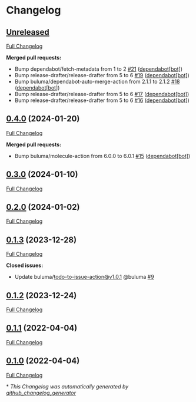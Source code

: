 # Changelog

## [Unreleased](https://github.com/buluma/ansible-role-clamav/tree/HEAD)

[Full Changelog](https://github.com/buluma/ansible-role-clamav/compare/0.4.0...HEAD)

**Merged pull requests:**

- Bump dependabot/fetch-metadata from 1 to 2 [\#21](https://github.com/buluma/ansible-role-clamav/pull/21) ([dependabot[bot]](https://github.com/apps/dependabot))
- Bump release-drafter/release-drafter from 5 to 6 [\#19](https://github.com/buluma/ansible-role-clamav/pull/19) ([dependabot[bot]](https://github.com/apps/dependabot))
- Bump buluma/dependabot-auto-merge-action from 2.1.1 to 2.1.2 [\#18](https://github.com/buluma/ansible-role-clamav/pull/18) ([dependabot[bot]](https://github.com/apps/dependabot))
- Bump release-drafter/release-drafter from 5 to 6 [\#17](https://github.com/buluma/ansible-role-clamav/pull/17) ([dependabot[bot]](https://github.com/apps/dependabot))
- Bump release-drafter/release-drafter from 5 to 6 [\#16](https://github.com/buluma/ansible-role-clamav/pull/16) ([dependabot[bot]](https://github.com/apps/dependabot))

## [0.4.0](https://github.com/buluma/ansible-role-clamav/tree/0.4.0) (2024-01-20)

[Full Changelog](https://github.com/buluma/ansible-role-clamav/compare/0.3.0...0.4.0)

**Merged pull requests:**

- Bump buluma/molecule-action from 6.0.0 to 6.0.1 [\#15](https://github.com/buluma/ansible-role-clamav/pull/15) ([dependabot[bot]](https://github.com/apps/dependabot))

## [0.3.0](https://github.com/buluma/ansible-role-clamav/tree/0.3.0) (2024-01-10)

[Full Changelog](https://github.com/buluma/ansible-role-clamav/compare/0.2.0...0.3.0)

## [0.2.0](https://github.com/buluma/ansible-role-clamav/tree/0.2.0) (2024-01-02)

[Full Changelog](https://github.com/buluma/ansible-role-clamav/compare/0.1.3...0.2.0)

## [0.1.3](https://github.com/buluma/ansible-role-clamav/tree/0.1.3) (2023-12-28)

[Full Changelog](https://github.com/buluma/ansible-role-clamav/compare/0.1.2...0.1.3)

**Closed issues:**

- Update buluma/todo-to-issue-action@v1.0.1 @buluma [\#9](https://github.com/buluma/ansible-role-clamav/issues/9)

## [0.1.2](https://github.com/buluma/ansible-role-clamav/tree/0.1.2) (2023-12-24)

[Full Changelog](https://github.com/buluma/ansible-role-clamav/compare/0.1.1...0.1.2)

## [0.1.1](https://github.com/buluma/ansible-role-clamav/tree/0.1.1) (2022-04-04)

[Full Changelog](https://github.com/buluma/ansible-role-clamav/compare/0.1.0...0.1.1)

## [0.1.0](https://github.com/buluma/ansible-role-clamav/tree/0.1.0) (2022-04-04)

[Full Changelog](https://github.com/buluma/ansible-role-clamav/compare/76bc438b7df1bc2514fb5ffa78bd6d6a0cafcb8f...0.1.0)



\* *This Changelog was automatically generated by [github_changelog_generator](https://github.com/github-changelog-generator/github-changelog-generator)*
